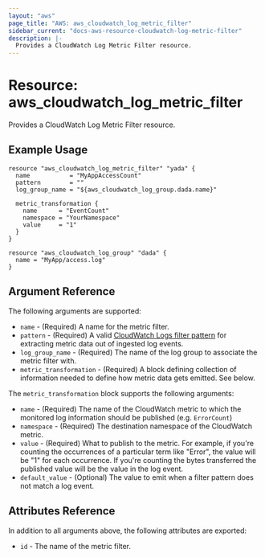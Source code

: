 ```yaml
---
layout: "aws"
page_title: "AWS: aws_cloudwatch_log_metric_filter"
sidebar_current: "docs-aws-resource-cloudwatch-log-metric-filter"
description: |-
  Provides a CloudWatch Log Metric Filter resource.
---
```


# Resource: aws_cloudwatch_log_metric_filter

Provides a CloudWatch Log Metric Filter resource.

## Example Usage

```hcl
resource "aws_cloudwatch_log_metric_filter" "yada" {
  name           = "MyAppAccessCount"
  pattern        = ""
  log_group_name = "${aws_cloudwatch_log_group.dada.name}"

  metric_transformation {
    name      = "EventCount"
    namespace = "YourNamespace"
    value     = "1"
  }
}

resource "aws_cloudwatch_log_group" "dada" {
  name = "MyApp/access.log"
}
```

## Argument Reference

The following arguments are supported:

* `name` - (Required) A name for the metric filter.
* `pattern` - (Required) A valid [CloudWatch Logs filter pattern](https://docs.aws.amazon.com/AmazonCloudWatch/latest/DeveloperGuide/FilterAndPatternSyntax.html)
  for extracting metric data out of ingested log events.
* `log_group_name` - (Required) The name of the log group to associate the metric filter with.
* `metric_transformation` - (Required) A block defining collection of information
	needed to define how metric data gets emitted. See below.

The `metric_transformation` block supports the following arguments:

* `name` - (Required) The name of the CloudWatch metric to which the monitored log information should be published (e.g. `ErrorCount`)
* `namespace` - (Required) The destination namespace of the CloudWatch metric.
* `value` - (Required) What to publish to the metric. For example, if you're counting the occurrences of a particular term like "Error", the value will be "1" for each occurrence. If you're counting the bytes transferred the published value will be the value in the log event.
* `default_value` - (Optional) The value to emit when a filter pattern does not match a log event.

## Attributes Reference

In addition to all arguments above, the following attributes are exported:

* `id` - The name of the metric filter.
